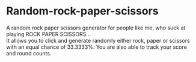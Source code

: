# Random-rock-paper-scissors
A random rock paper scissors generator for people like me, who suck at playing ROCK PAPER SCISSORS...<br>
It allows you to click and generate randomly either rock, paper or scissors with an equal chance of 33.3333%.
You are also able to track your score and round counts. 
